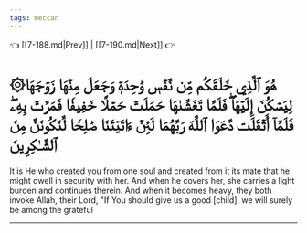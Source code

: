 ```yaml
---
tags: meccan
---
```


👈 [[7-188.md|Prev]] | [[7-190.md|Next]] 👉

# ۞هُوَ ٱلَّذِي خَلَقَكُم مِّن نَّفۡسٖ وَٰحِدَةٖ وَجَعَلَ مِنۡهَا زَوۡجَهَا لِيَسۡكُنَ إِلَيۡهَاۖ فَلَمَّا تَغَشَّىٰهَا حَمَلَتۡ حَمۡلًا خَفِيفٗا فَمَرَّتۡ بِهِۦۖ فَلَمَّآ أَثۡقَلَت دَّعَوَا ٱللَّهَ رَبَّهُمَا لَئِنۡ ءَاتَيۡتَنَا صَٰلِحٗا لَّنَكُونَنَّ مِنَ ٱلشَّـٰكِرِينَ

It is He who created you from one soul and created from it its mate that he might dwell in security with her. And when he covers her, she carries a light burden and continues therein. And when it becomes heavy, they both invoke Allah, their Lord, "If You should give us a good [child], we will surely be among the grateful

---

